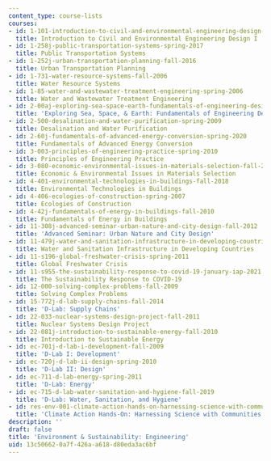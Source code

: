 ```yaml
---
content_type: course-lists
courses:
- id: 1-101-introduction-to-civil-and-environmental-engineering-design-i-fall-2006
  title: Introduction to Civil and Environmental Engineering Design I
- id: 1-258j-public-transportation-systems-spring-2017
  title: Public Transportation Systems
- id: 1-252j-urban-transportation-planning-fall-2016
  title: Urban Transportation Planning
- id: 1-731-water-resource-systems-fall-2006
  title: Water Resource Systems
- id: 1-85-water-and-wastewater-treatment-engineering-spring-2006
  title: Water and Wastewater Treatment Engineering
- id: 2-00aj-exploring-sea-space-earth-fundamentals-of-engineering-design-spring-2009
  title: 'Exploring Sea, Space, & Earth: Fundamentals of Engineering Design'
- id: 2-500-desalination-and-water-purification-spring-2009
  title: Desalination and Water Purification
- id: 2-60j-fundamentals-of-advanced-energy-conversion-spring-2020
  title: Fundamentals of Advanced Energy Conversion
- id: 3-003-principles-of-engineering-practice-spring-2010
  title: Principles of Engineering Practice
- id: 3-080-economic-environmental-issues-in-materials-selection-fall-2005
  title: Economic & Environmental Issues in Materials Selection
- id: 4-401-environmental-technologies-in-buildings-fall-2018
  title: Environmental Technologies in Buildings
- id: 4-406-ecologies-of-construction-spring-2007
  title: Ecologies of Construction
- id: 4-42j-fundamentals-of-energy-in-buildings-fall-2010
  title: Fundamentals of Energy in Buildings
- id: 11-308j-advanced-seminar-urban-nature-and-city-design-fall-2012
  title: 'Advanced Seminar: Urban Nature and City Design'
- id: 11-479j-water-and-sanitation-infrastructure-in-developing-countries-spring-2007
  title: Water and Sanitation Infrastructure in Developing Countries
- id: 11-s196-global-freshwater-crisis-spring-2011
  title: Global Freshwater Crisis
- id: 11-s955-the-sustainability-response-to-covid-19-january-iap-2021
  title: The Sustainability Response to COVID-19
- id: 12-000-solving-complex-problems-fall-2009
  title: Solving Complex Problems
- id: 15-772j-d-lab-supply-chains-fall-2014
  title: 'D-Lab: Supply Chains'
- id: 22-033-nuclear-systems-design-project-fall-2011
  title: Nuclear Systems Design Project
- id: 22-081j-introduction-to-sustainable-energy-fall-2010
  title: Introduction to Sustainable Energy
- id: ec-701j-d-lab-i-development-fall-2009
  title: 'D-Lab I: Development'
- id: ec-720j-d-lab-ii-design-spring-2010
  title: 'D-Lab II: Design'
- id: ec-711-d-lab-energy-spring-2011
  title: 'D-Lab: Energy'
- id: ec-715-d-lab-water-sanitation-and-hygiene-fall-2019
  title: 'D-Lab: Water, Sanitation, and Hygiene'
- id: res-env-001-climate-action-hands-on-harnessing-science-with-communities-to-cut-carbon-january-iap-2017
  title: 'Climate Action Hands-On: Harnessing Science with Communities to Cut Carbon'
description: ''
draft: false
title: 'Environment & Sustainability: Engineering'
uid: 13c50662-0a7f-426a-a618-d80eda3ac6bf
---
```

